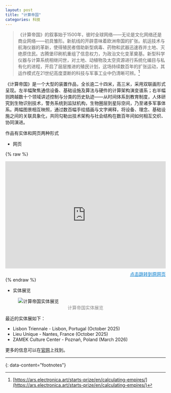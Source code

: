 ```yaml
---
layout: post
title: "计算帝国"
categories: 科技
---
```



> 《计算帝国》的叙事始于1500年，彼时全球网络——无论是文化网络还是商业网络——初具雏形。新航线的开辟意味着欧洲帝国的扩张。航运技术与航海仪器的革新，使得殖民者借助新型病毒、药物和武器迅速吞并土地、灭绝原住民。古腾堡印刷机重组了信息权力，为政治文化变革奠基。新型科学仪器与计算系统相继问世，对土地、动植物及太空资源进行系统化编目与私有化的进程，开启了层层推进的殖民计划，这场持续数百年的扩张运动，其运作模式在21世纪高度垄断的科技与军事工业中仍清晰可辨。[^1]


《计算帝国》是一个大型的装置作品，全长逾二十四米，高三米，采用双联画形式呈现。左半幅聚焦通信设备、基础设施及算法与硬件的计算架构演变谱系；右半幅则跨越数十个领域讲述控制与分类的历史轨迹——从时间体系到教育制度，人体研究到生物识别技术，警务系统到监狱机构，生物圈层到星际空间，乃至诸多军事体系。两幅图景相互映照，通过数百幅手绘插画与文字阐释，将设备、理念、基础设施之间的关联具象化，共同勾勒出技术架构与社会结构在数百年间如何相互交织、协同演进。

作品有实体和网页两种形式
- 网页

{% raw %}
<div style="aspect-ratio: 3 / 2; width: 100%; max-width: 100vw; overflow: hidden;">
  <iframe src="https://calculatingempires.net/" style="width:100%; height:100%; border:0;" allowfullscreen></iframe>
</div>
<div style="text-align: right; margin-top: 0.5em;">
  <a href="https://calculatingempires.net/" target="_blank" rel="noopener" style="font-size: 1em; color: #007acc;">点击跳转到原网页</a>
</div>
{% endraw %}

- 实体展览
<figure>
  <img src="https://calculatingempires.net/content/info/info_venice_1.jpg" alt="计算帝国实体展览" title="计算帝国实体展览">
  <figcaption style="text-align:center;color:#888;">计算帝国实体展览</figcaption>
</figure>
最近的实体展如下：

  - Lisbon Triennale - Lisbon, Portugal (October 2025)
  - Lieu Unique - Nantes, France (October 2025)
  - ZAMEK Culture Center - Poznań, Poland (March 2026)

更多的信息可以在[官网](https://calculatingempires.net/info)上找到。

---
{: data-content="footnotes"}
[^1]: [https://ars.electronica.art/starts-prize/en/calculating-empires/](https://ars.electronica.art/starts-prize/en/calculating-empires/)

